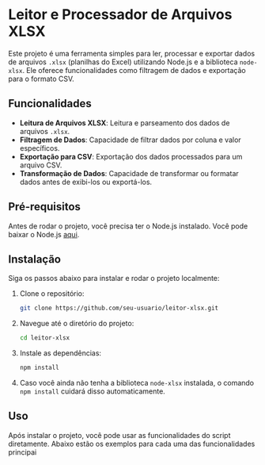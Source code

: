 # Leitor e Processador de Arquivos XLSX

Este projeto é uma ferramenta simples para ler, processar e exportar dados de arquivos `.xlsx` (planilhas do Excel) utilizando Node.js e a biblioteca `node-xlsx`. Ele oferece funcionalidades como filtragem de dados e exportação para o formato CSV.

## Funcionalidades

- **Leitura de Arquivos XLSX**: Leitura e parseamento dos dados de arquivos `.xlsx`.
- **Filtragem de Dados**: Capacidade de filtrar dados por coluna e valor específicos.
- **Exportação para CSV**: Exportação dos dados processados para um arquivo CSV.
- **Transformação de Dados**: Capacidade de transformar ou formatar dados antes de exibi-los ou exportá-los.

## Pré-requisitos

Antes de rodar o projeto, você precisa ter o Node.js instalado. Você pode baixar o Node.js [aqui](https://nodejs.org/).

## Instalação

Siga os passos abaixo para instalar e rodar o projeto localmente:

1. Clone o repositório:
    ```bash
    git clone https://github.com/seu-usuario/leitor-xlsx.git
    ```

2. Navegue até o diretório do projeto:
    ```bash
    cd leitor-xlsx
    ```

3. Instale as dependências:
    ```bash
    npm install
    ```

4. Caso você ainda não tenha a biblioteca `node-xlsx` instalada, o comando `npm install` cuidará disso automaticamente.

## Uso

Após instalar o projeto, você pode usar as funcionalidades do script diretamente. Abaixo estão os exemplos para cada uma das funcionalidades principai
